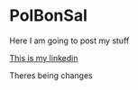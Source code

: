 <html>
<body>

<h1>PolBonSal</h1>
<p>Here I am going to post my stuff</p>

<a href="www.linkedin.com/in/paul-timothée-bonnet-salvador-862629191">This is my linkedin</a>
  
<p>Theres being changes</p>
 
</body>
</html>
